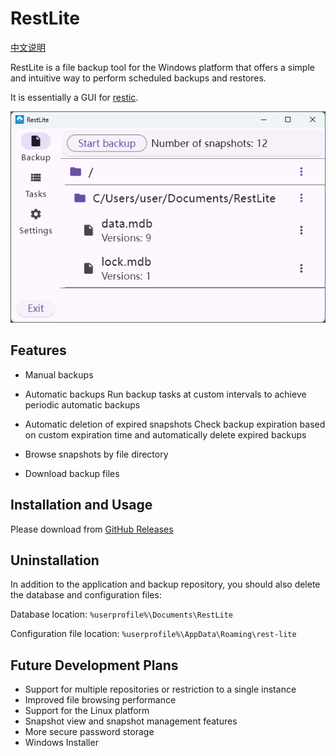 # RestLite

[中文说明](doc/README.zh.md)

RestLite is a file backup tool for the Windows platform that offers a simple and intuitive way to perform scheduled backups and restores.

It is essentially a GUI for [restic](https://github.com/restic/restic).

![Backup Page](img/backup_view.en.png)

## Features

- Manual backups

- Automatic backups
  Run backup tasks at custom intervals to achieve periodic automatic backups

- Automatic deletion of expired snapshots
  Check backup expiration based on custom expiration time and automatically delete expired backups

- Browse snapshots by file directory

- Download backup files

## Installation and Usage

Please download from [GitHub Releases](https://github.com/rest-lite/RestLite/releases)

## Uninstallation

In addition to the application and backup repository, you should also delete the database and configuration files:

Database location:
`%userprofile%\Documents\RestLite`

Configuration file location:
`%userprofile%\AppData\Roaming\rest-lite`

## Future Development Plans

- Support for multiple repositories or restriction to a single instance
- Improved file browsing performance
- Support for the Linux platform
- Snapshot view and snapshot management features
- More secure password storage
- Windows Installer
